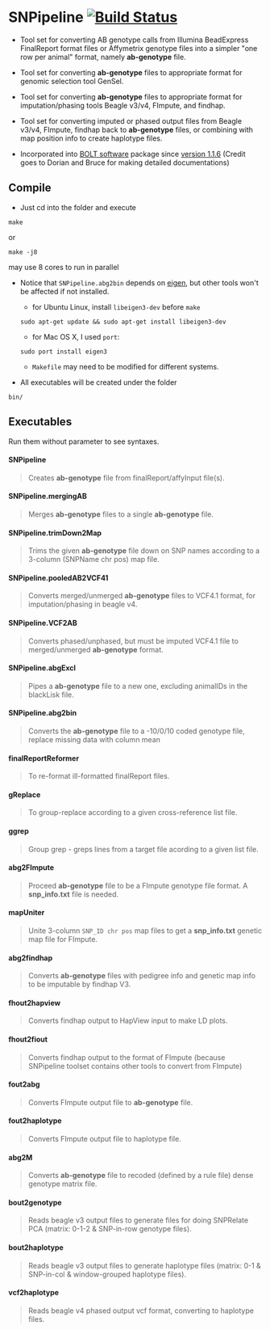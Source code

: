 # SNPipeline [![Build Status](https://travis-ci.org/cbkmephisto/SNPipeline.svg?branch=master)](https://travis-ci.org/cbkmephisto/SNPipeline)

- Tool set for converting AB genotype calls from Illumina BeadExpress FinalReport format files or Affymetrix genotype files into a simpler "one row per animal" format, namely **ab-genotype** file.
- Tool set for converting **ab-genotype** files to appropriate format for genomic selection tool GenSel.
- Tool set for converting **ab-genotype** files to appropriate format for imputation/phasing tools Beagle v3/v4, FImpute, and findhap.
- Tool set for converting imputed or phased output files from Beagle v3/v4, FImpute, findhap back to **ab-genotype** files, or combining with map position info to create haplotype files.

- Incorporated into [BOLT software](http://www.thetasolutionsllc.com/bolt-software.html) package since [version 1.1.6](http://104.236.183.143/mediawiki/index.php/BOLT_Reference_Manual#SNPipeline) (Credit goes to Dorian and Bruce for making detailed documentations)


## Compile
- Just cd into the folder and execute
```
make
```
or
```
make -j8
```
may use 8 cores to run in parallel

- Notice that ```SNPipeline.abg2bin``` depends on [eigen](http://eigen.tuxfamily.org/index.php), but other tools won't be affected if not installed.
  - for Ubuntu Linux, install ```libeigen3-dev``` before ```make```
  ```
  sudo apt-get update && sudo apt-get install libeigen3-dev
  ```
  - for Mac OS X, I used ```port```:
  ```
  sudo port install eigen3
  ```
  - ```Makefile``` may need to be modified for different systems.

- All executables will be created under the folder
```
bin/
```

## Executables
Run them without parameter to see syntaxes.


#### SNPipeline
> Creates **ab-genotype** file from finalReport/affyInput file(s).


#### SNPipeline.mergingAB
> Merges **ab-genotype** files to a single **ab-genotype** file.


#### SNPipeline.trimDown2Map
> Trims the given **ab-genotype** file down on SNP names according to a 3-column (SNPName  chr  pos) map file.


#### SNPipeline.pooledAB2VCF41
> Converts merged/unmerged **ab-genotype** files to VCF4.1 format, for imputation/phasing in beagle v4.


#### SNPipeline.VCF2AB
> Converts phased/unphased, but must be imputed VCF4.1 file to merged/unmerged **ab-genotype** format.


#### SNPipeline.abgExcl
> Pipes a **ab-genotype** file to a new one, excluding animalIDs in the blackLisk file.


#### SNPipeline.abg2bin
> Converts the **ab-genotype** file to a -10/0/10 coded genotype file, replace missing data with column mean


#### finalReportReformer
> To re-format ill-formatted finalReport files.


#### gReplace
> To group-replace according to a given cross-reference list file.


#### ggrep
> Group grep - greps lines from a target file acording to a given list file.


#### abg2FImpute
> Proceed **ab-genotype** file to be a FImpute genotype file format. A **snp_info.txt** file is needed.


#### mapUniter
> Unite 3-column ```SNP_ID chr pos``` map files to get a **snp_info.txt** genetic map file for FImpute.


#### abg2findhap
> Converts **ab-genotype** files with pedigree info and genetic map info to be imputable by findhap V3.


#### fhout2hapview
> Converts findhap output to HapView input to make LD plots.


#### fhout2fiout
> Converts findhap output to the format of FImpute (because SNPipeline toolset contains other tools to convert from FImpute)


#### fout2abg
> Converts FImpute output file to **ab-genotype** file.


#### fout2haplotype
> Converts FImpute output file to haplotype file.


#### abg2M
> Converts **ab-genotype** file to recoded (defined by a rule file) dense genotype matrix file.


#### bout2genotype
> Reads beagle v3 output files to generate files for doing SNPRelate PCA (matrix: 0-1-2 & SNP-in-row genotype files).


#### bout2haplotype
> Reads beagle v3 output files to generate haplotype files (matrix: 0-1 & SNP-in-col & window-grouped haplotype files).


#### vcf2haplotype
> Reads beagle v4 phased output vcf format, converting to haplotype files.
